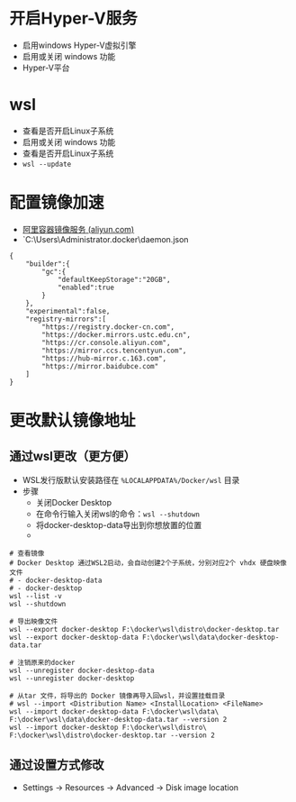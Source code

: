 # 开启Hyper-V服务
- 启用windows Hyper-V虚拟引擎
- 启用或关闭 windows 功能
- Hyper-V平台

# wsl
- 查看是否开启Linux子系统
- 启用或关闭 windows 功能
- 查看是否开启Linux子系统
- `wsl --update`

# 配置镜像加速
- [阿里容器镜像服务 (aliyun.com)](https://cr.console.aliyun.com/cn-hangzhou/instances/mirrors?accounttraceid=c6b27c906c5548d6b9fee2bfa1c6862afvxh)
- `C:\Users\Administrator\.docker\daemon.json

```
{
    "builder":{
        "gc":{
            "defaultKeepStorage":"20GB",
            "enabled":true
        }
    },
    "experimental":false,
    "registry-mirrors":[
        "https://registry.docker-cn.com",
        "https://docker.mirrors.ustc.edu.cn",
        "https://cr.console.aliyun.com",
        "https://mirror.ccs.tencentyun.com",
        "https://hub-mirror.c.163.com",
        "https://mirror.baidubce.com"
    ]
}
```

# 更改默认镜像地址
## 通过wsl更改（更方便）
- WSL发行版默认安装路径在 `%LOCALAPPDATA%/Docker/wsl` 目录
- 步骤
	- 关闭Docker Desktop
	- 在命令行输入关闭wsl的命令：`wsl --shutdown`
	- 将docker-desktop-data导出到你想放置的位置
	- 
```
# 查看镜像
# Docker Desktop 通过WSL2启动，会自动创建2个子系统，分别对应2个 vhdx 硬盘映像文件
# - docker-desktop-data
# - docker-desktop
wsl --list -v 
wsl --shutdown

# 导出映像文件
wsl --export docker-desktop F:\docker\wsl\distro\docker-desktop.tar
wsl --export docker-desktop-data F:\docker\wsl\data\docker-desktop-data.tar  

# 注销原来的docker
wsl --unregister docker-desktop-data
wsl --unregister docker-desktop

# 从tar 文件，将导出的 Docker 镜像再导入回wsl，并设置挂载目录
# wsl --import <Distribution Name> <InstallLocation> <FileName>
wsl --import docker-desktop-data F:\docker\wsl\data\  F:\docker\wsl\data\docker-desktop-data.tar --version 2
wsl --import docker-desktop F:\docker\wsl\distro\  F:\docker\wsl\distro\docker-desktop.tar --version 2
```

## 通过设置方式修改
- Settings -> Resources -> Advanced -> Disk image location
